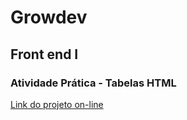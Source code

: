 # Growdev 
## Front end I
### Atividade Prática - Tabelas HTML
[Link do projeto on-line](https://sheilaacunha.github.io/growdev-estrutura-de-tabelas/)
